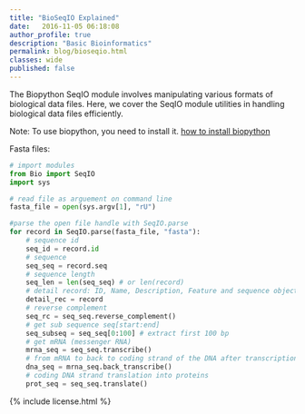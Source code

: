 ```yaml
---
title: "BioSeqIO Explained"
date:   2016-11-05 06:18:08
author_profile: true
description: "Basic Bioinformatics"
permalink: blog/bioseqio.html
classes: wide
published: false
---
```


The Biopython SeqIO module involves manipulating various formats of biological data files. Here, we cover the SeqIO module utilities in handling biological data files efficiently.

Note: To use biopython, you need to install it. [how to install biopython](http://biopython.org/DIST/docs/install/Installation.html)

Fasta files:

```python
# import modules
from Bio import SeqIO
import sys

# read file as arguement on command line
fasta_file = open(sys.argv[1], "rU")

#parse the open file handle with SeqIO.parse
for record in SeqIO.parse(fasta_file, "fasta"):
    # sequence id
    seq_id = record.id
    # sequence
    seq_seq = record.seq
    # sequence length
    seq_len = len(seq_seq) # or len(record)
    # detail record: ID, Name, Description, Feature and sequence object
    detail_rec = record
    # reverse complement
    seq_rc = seq_seq.reverse_complement()
    # get sub sequence seq[start:end]
    seq_subseq = seq_seq[0:100] # extract first 100 bp
    # get mRNA (messenger RNA)
    mrna_seq = seq_seq.transcribe()
    # from mRNA to back to coding strand of the DNA after transcription
    dna_seq = mrna_seq.back_transcribe()
    # coding DNA strand translation into proteins
    prot_seq = seq_seq.translate()
```

<p>
{% include  license.html %}
</p>





